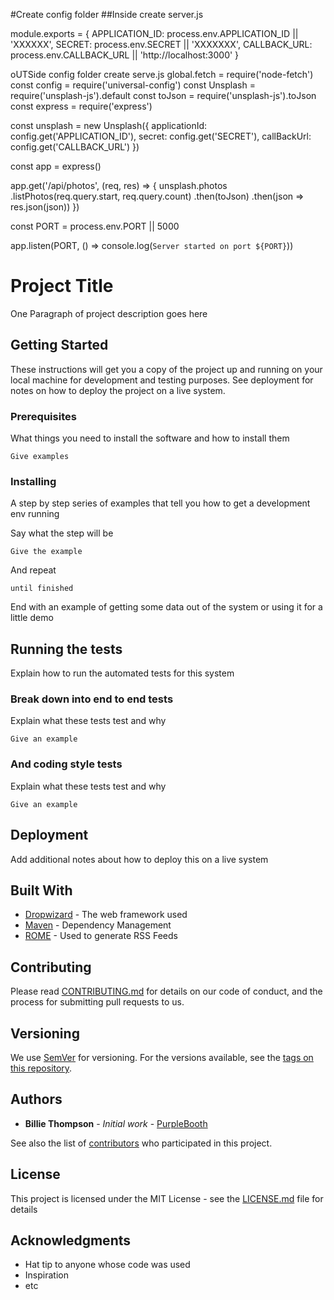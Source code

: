 #Create config folder
##Inside create server.js

module.exports = {
    APPLICATION_ID: process.env.APPLICATION_ID || 'XXXXXX',
    SECRET: process.env.SECRET || 'XXXXXXX',
    CALLBACK_URL: process.env.CALLBACK_URL || 'http://localhost:3000'
}



oUTSide config folder create serve.js
global.fetch = require('node-fetch')
const config = require('universal-config')
const Unsplash = require('unsplash-js').default
const toJson = require('unsplash-js').toJson
const express = require('express')

const unsplash = new Unsplash({
    applicationId: config.get('APPLICATION_ID'),
    secret: config.get('SECRET'),
    callBackUrl: config.get('CALLBACK_URL')
})

const app = express()

app.get('/api/photos', (req, res) => {
    unsplash.photos
        .listPhotos(req.query.start, req.query.count)
        .then(toJson)
        .then(json => res.json(json))
})

const PORT = process.env.PORT || 5000

app.listen(PORT, () => console.log(`Server started on port ${PORT}`))


# Project Title

One Paragraph of project description goes here

## Getting Started

These instructions will get you a copy of the project up and running on your local machine for development and testing purposes. See deployment for notes on how to deploy the project on a live system.

### Prerequisites

What things you need to install the software and how to install them

```
Give examples
```

### Installing

A step by step series of examples that tell you how to get a development env running

Say what the step will be

```
Give the example
```

And repeat

```
until finished
```

End with an example of getting some data out of the system or using it for a little demo

## Running the tests

Explain how to run the automated tests for this system

### Break down into end to end tests

Explain what these tests test and why

```
Give an example
```

### And coding style tests

Explain what these tests test and why

```
Give an example
```

## Deployment

Add additional notes about how to deploy this on a live system

## Built With

* [Dropwizard](http://www.dropwizard.io/1.0.2/docs/) - The web framework used
* [Maven](https://maven.apache.org/) - Dependency Management
* [ROME](https://rometools.github.io/rome/) - Used to generate RSS Feeds

## Contributing

Please read [CONTRIBUTING.md](https://gist.github.com/PurpleBooth/b24679402957c63ec426) for details on our code of conduct, and the process for submitting pull requests to us.

## Versioning

We use [SemVer](http://semver.org/) for versioning. For the versions available, see the [tags on this repository](https://github.com/your/project/tags). 

## Authors

* **Billie Thompson** - *Initial work* - [PurpleBooth](https://github.com/PurpleBooth)

See also the list of [contributors](https://github.com/your/project/contributors) who participated in this project.

## License

This project is licensed under the MIT License - see the [LICENSE.md](LICENSE.md) file for details

## Acknowledgments

* Hat tip to anyone whose code was used
* Inspiration
* etc

